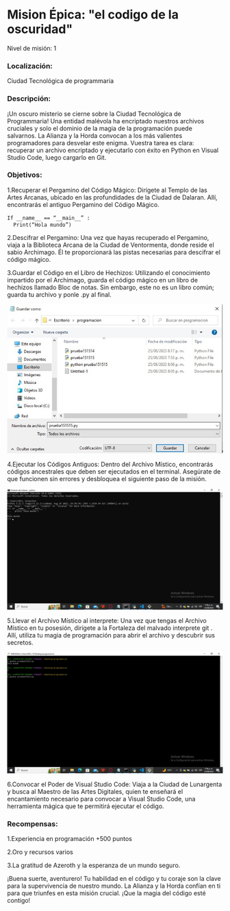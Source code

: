 # Mision Épica: "el codigo de la oscuridad"

Nivel de misión: 1 

### Localización: 

Ciudad Tecnológica de programmaria

### Descripción:

¡Un oscuro misterio se cierne sobre la Ciudad Tecnológica de Programmaria! Una entidad malévola ha encriptado nuestros archivos cruciales y solo el dominio de la magia de la programación puede salvarnos. La Alianza y la Horda convocan a los más valientes programadores para desvelar este enigma. Vuestra tarea es clara: recuperar un archivo encriptado y ejecutarlo con éxito en Python en Visual Studio Code, luego cargarlo en Git.

### Objetivos:

1.Recuperar el Pergamino del Código Mágico: Dirígete al Templo de las Artes Arcanas, ubicado en las profundidades de la Ciudad de Dalaran. Allí, encontrarás el antiguo Pergamino del Código Mágico.

```
If __name__ == “__main__” :
  Print(“Hola mundo”)
```

2.Descifrar el Pergamino: Una vez que hayas recuperado el Pergamino, viaja a la Biblioteca Arcana de la Ciudad de Ventormenta, donde reside el sabio Archimago. Él te proporcionará las pistas necesarias para descifrar el código mágico.

3.Guardar el Código en el Libro de Hechizos: Utilizando el conocimiento impartido por el Archimago, guarda el código mágico en un libro de hechizos llamado Bloc de notas. Sin embargo, este no es un libro común; guarda tu archivo y ponle .py al final.

![](https://github.com/jsotomonte/reto2/blob/main/WhatsApp%20Image%202023-08-25%20at%209.23.30%20PM.jpeg)


4.Ejecutar los Códigos Antiguos: Dentro del Archivo Místico, encontrarás códigos ancestrales que deben ser ejecutados en el terminal. Asegúrate de que funcionen sin errores y desbloquea el siguiente paso de la misión.

![](https://github.com/jsotomonte/reto2/blob/main/WhatsApp%20Image%202023-08-25%20at%207.59.10%20PM.jpeg)

5.Llevar el Archivo Místico al interprete: Una vez que tengas el Archivo Místico en tu posesión, dirígete a la Fortaleza del malvado interprete git . Allí, utiliza tu magia de programación para abrir el archivo y descubrir sus secretos.

![](https://github.com/jsotomonte/reto2/blob/main/WhatsApp%20Image%202023-08-25%20at%207.56.28%20PM.jpeg)


6.Convocar el Poder de Visual Studio Code: Viaja a la Ciudad de Lunargenta y busca al Maestro de las Artes Digitales, quien te enseñará el encantamiento necesario para convocar a Visual Studio Code, una herramienta mágica que te permitirá ejecutar el código.


### Recompensas: 
1.Experiencia en programación +500 puntos

2.Oro y recursos varios

3.La gratitud de Azeroth y la esperanza de un mundo seguro.

¡Buena suerte, aventurero! Tu habilidad en el código y tu coraje son la clave para la supervivencia de nuestro mundo. La Alianza y la Horda confían en ti para que triunfes en esta misión crucial. ¡Que la magia del código esté contigo!

